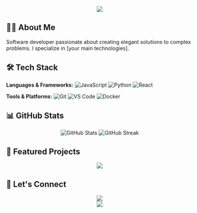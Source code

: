<div align="center">
  <img src="https://capsule-render.vercel.app/api?type=waving&color=gradient&height=200&section=header&text=Welcome!&fontSize=80&fontAlignY=35&animation=twinkling" />
</div>

## 👨‍💻 About Me

Software developer passionate about creating elegant solutions to complex problems. I specialize in [your main technologies].

## 🛠️ Tech Stack

**Languages & Frameworks:**
![JavaScript](https://img.shields.io/badge/-JavaScript-F7DF1E?style=flat-square&logo=javascript&logoColor=black)
![Python](https://img.shields.io/badge/-Python-3776AB?style=flat-square&logo=python&logoColor=white)
![React](https://img.shields.io/badge/-React-61DAFB?style=flat-square&logo=react&logoColor=black)

**Tools & Platforms:**
![Git](https://img.shields.io/badge/-Git-F05032?style=flat-square&logo=git&logoColor=white)
![VS Code](https://img.shields.io/badge/-VS%20Code-007ACC?style=flat-square&logo=visual-studio-code)
![Docker](https://img.shields.io/badge/-Docker-2496ED?style=flat-square&logo=docker&logoColor=white)

## 📊 GitHub Stats

<div align="center">
  <img src="https://github-readme-stats.vercel.app/api?username=alani4837&show_icons=true&theme=radical" alt="GitHub Stats" />
  <img src="https://github-readme-streak-stats.herokuapp.com/?user=alani4837&theme=radical" alt="GitHub Streak" />
</div>

## 🌟 Featured Projects

<div align="center">
  <a href="[https://github.com/alani4837/feest]">
    <img src="https://github-readme-stats.vercel.app/api/pin/?username=alani4837&repo=[feest]&theme=radical" />
  </a>
</div>

## 🤝 Let's Connect

<div align="center">
  <a href="[https://www.instagram.com/greek_tech_freak/]">
    <img src="https://img.shields.io/badge/instagram-0077B5?style=for-the-badge&logo=instagram&logoColor=white" />
  </a>  
</div>

<div align="center">
  <img src="https://capsule-render.vercel.app/api?type=waving&color=gradient&height=100&section=footer" />
</div>
